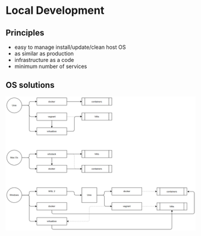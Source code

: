 # Local Development

## Principles

* easy to manage install/update/clean host OS
* as similar as production
* infrastructure as a code
* minimum number of services

## OS solutions
![Local Dev Types](./images/local-dev-types.png)
